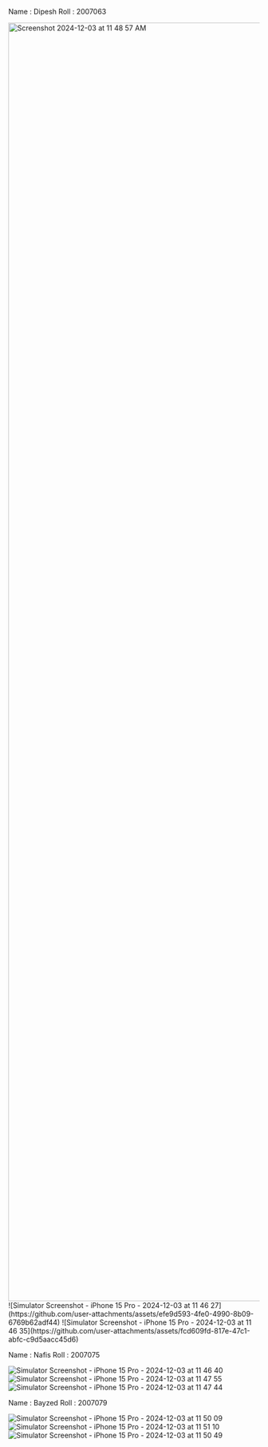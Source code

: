 Name : Dipesh
Roll : 2007063

<img width="2560" alt="Screenshot 2024-12-03 at 11 48 57 AM" src="https://github.com/user-attachments/assets/a5710dec-2b94-4c4e-bafe-1a25a864ba13">
![Simulator Screenshot - iPhone 15 Pro - 2024-12-03 at 11 46 27](https://github.com/user-attachments/assets/efe9d593-4fe0-4990-8b09-6769b62adf44)
![Simulator Screenshot - iPhone 15 Pro - 2024-12-03 at 11 46 35](https://github.com/user-attachments/assets/fcd609fd-817e-47c1-abfc-c9d5aacc45d6)


Name : Nafis
Roll : 2007075

![Simulator Screenshot - iPhone 15 Pro - 2024-12-03 at 11 46 40](https://github.com/user-attachments/assets/8d9ee675-dc43-4717-b118-4df39d76a773)
![Simulator Screenshot - iPhone 15 Pro - 2024-12-03 at 11 47 55](https://github.com/user-attachments/assets/e234dbec-2a58-4c45-be33-4fff4313464a)
![Simulator Screenshot - iPhone 15 Pro - 2024-12-03 at 11 47 44](https://github.com/user-attachments/assets/f65c4c54-d0f5-42c0-a951-addaf0e56667)

Name : Bayzed
Roll : 2007079

![Simulator Screenshot - iPhone 15 Pro - 2024-12-03 at 11 50 09](https://github.com/user-attachments/assets/93c23a14-de78-4841-9e77-9a662d4843ec)
![Simulator Screenshot - iPhone 15 Pro - 2024-12-03 at 11 51 10](https://github.com/user-attachments/assets/cdc93fd4-172b-46bc-963c-133d58394e7f)
![Simulator Screenshot - iPhone 15 Pro - 2024-12-03 at 11 50 49](https://github.com/user-attachments/assets/a083a3df-4c99-4397-85ea-8f4636600cd6)

